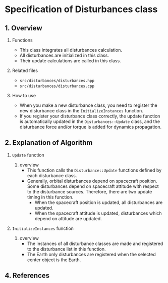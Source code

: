 # Specification of Disturbances class

## 1.  Overview

1. Functions
   - This class integrates all disturbances calculation.
   - All disturbances are initialized in this class.
   - Their update calculations are called in this class.

2. Related files
   - `src/disturbances/disturbances.hpp`
   - `src/disturbances/disturbances.cpp`

3. How to use
   - When you make a new disturbance class, you need to register the new disturbance class in the `InitializeInstances` function.
   - If you register your disturbance class correctly, the update function is automatically updated in the `Disturbances::Update` class, and the disturbance force and/or torque is added for dynamics propagation.


## 2. Explanation of Algorithm
1. `Update` function
   1. overview  
      - This function calls the `Disturbance::Update` functions defined by each disturbance class.
      - Generally, orbital disturbances depend on spacecraft position. Some disturbances depend on spacecraft attitude with respect to the disturbance sources. Therefore, there are two update timing in this function.
        - When the spacecraft position is updated, all disturbances are updated.
        - When the spacecraft attitude is updated, disturbances which depend on attitude are updated.

1. `InitializeInstances` function
   1. overview
      - The instances of all disturbance classes are made and registered to the disturbance list in this function.
      - The Earth only disturbances are registered when the selected center object is the Earth.

## 4. References






